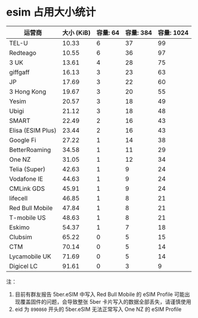 # esim 占用大小统计

| 运营商            | 大小 (KiB) | 容量: 64 | 容量: 384 | 容量: 1024 |
| ------------- | ------- | ------ | ------- | -------- |
| TEL-U             | 10.33   | 6      | 37      | 99       |
| Redteago          | 10.55   | 6      | 36      | 97       |
| 3 UK              | 13.61   | 4      | 28      | 75       |
| giffgaff          | 16.13   | 3      | 23      | 63       |
| JP                | 17.69   | 3      | 22      | 60       |
| 3 Hong Kong       | 19.67   | 3      | 20      | 55       |
| Yesim             | 20.57   | 3      | 18      | 49       |
| Ubigi             | 21.12   | 3      | 18      | 48       |
| SMART             | 22.49   | 2      | 16      | 43       |
| Elisa (ESIM Plus) | 23.44   | 2      | 16      | 43       |
| Google Fi         | 27.22   | 1      | 14      | 38       |
| BetterRoaming     | 34.58   | 1      | 11      | 29       |
| One NZ            | 31.05   | 1      | 12      | 34       |
| Telia (Super)     | 42.63   | 1      | 9       | 24       |
| Vodafone IE       | 44.63   | 1      | 9       | 24       |
| CMLink GDS        | 45.91   | 1      | 9       | 24       |
| lifecell          | 46.85   | 1      | 8       | 21       |
| Red Bull Mobile   | 47.84   | 1      | 8       | 21       |
| T-mobile US       | 48.63   | 1      | 8       | 21       |
| Eskimo            | 54.37   | 1      | 7       | 18       |
| Clubsim           | 65.22   | 0      | 5       | 15       |
| CTM               | 70.14   | 0      | 5       | 14       |
| Lycamobile UK     | 71.69   | 0      | 5       | 14       |
| Digicel LC        | 91.61   | 0      | 3       | 9        |

注：
1. 目前有群友报告 5ber.eSIM 中写入 Red Bull Mobile 的 eSIM Profile 可能出现覆盖固件的问题，会导致整张 5ber 卡片写入的数据全部丢失，请谨慎使用
2. eid 为 `890860` 开头的 5ber.eSIM 无法正常写入 One NZ 的 eSIM Profile
